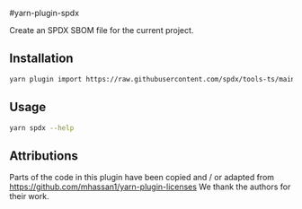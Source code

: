 #yarn-plugin-spdx

Create an SPDX SBOM file for the current project.

## Installation
```sh
yarn plugin import https://raw.githubusercontent.com/spdx/tools-ts/main/yarn-plugin/package.json/v0.0.1/bundles/@yarnpkg/plugin-spdx.js
```

## Usage
```sh
yarn spdx --help
```

## Attributions
Parts of the code in this plugin have been copied and / or adapted from https://github.com/mhassan1/yarn-plugin-licenses
We thank the authors for their work.
